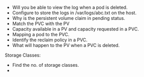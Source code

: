 


* Will you be able to view the log when a pod is deleted. 
* Configure to store the logs in /var/logs/abc.txt on the host. 
* Why is the persistent volume claim in pending status. 
* Match the PVC with the PV
* Capacity available in a PV and capacity requested in a PVC. 
* Mapping a pod to the PVC. 
* Identify the reclaim policy in a PVC. 
* What will happen to the PV when a PVC is deleted. 


Storage Classes:
* Find the no. of storage classes. 
* 

